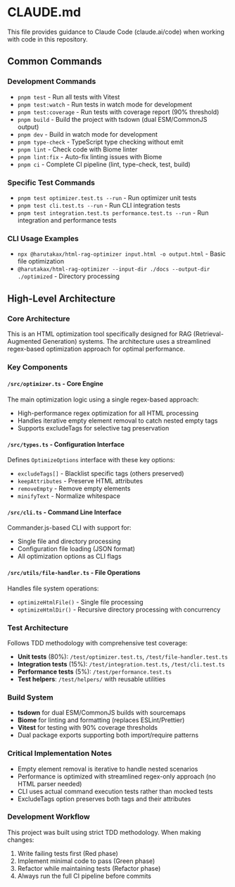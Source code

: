 # CLAUDE.md

This file provides guidance to Claude Code (claude.ai/code) when working with code in this repository.

## Common Commands

### Development Commands
- `pnpm test` - Run all tests with Vitest
- `pnpm test:watch` - Run tests in watch mode for development
- `pnpm test:coverage` - Run tests with coverage report (90% threshold)
- `pnpm build` - Build the project with tsdown (dual ESM/CommonJS output)
- `pnpm dev` - Build in watch mode for development
- `pnpm type-check` - TypeScript type checking without emit
- `pnpm lint` - Check code with Biome linter
- `pnpm lint:fix` - Auto-fix linting issues with Biome
- `pnpm ci` - Complete CI pipeline (lint, type-check, test, build)

### Specific Test Commands
- `pnpm test optimizer.test.ts --run` - Run optimizer unit tests
- `pnpm test cli.test.ts --run` - Run CLI integration tests
- `pnpm test integration.test.ts performance.test.ts --run` - Run integration and performance tests

### CLI Usage Examples
- `npx @harutakax/html-rag-optimizer input.html -o output.html` - Basic file optimization
- `@harutakax/html-rag-optimizer --input-dir ./docs --output-dir ./optimized` - Directory processing

## High-Level Architecture

### Core Architecture
This is an HTML optimization tool specifically designed for RAG (Retrieval-Augmented Generation) systems. The architecture uses a streamlined regex-based optimization approach for optimal performance.

### Key Components

#### `/src/optimizer.ts` - Core Engine
The main optimization logic using a single regex-based approach:
- High-performance regex optimization for all HTML processing
- Handles iterative empty element removal to catch nested empty tags
- Supports excludeTags for selective tag preservation

#### `/src/types.ts` - Configuration Interface
Defines `OptimizeOptions` interface with these key options:
- `excludeTags[]` - Blacklist specific tags (others preserved)
- `keepAttributes` - Preserve HTML attributes
- `removeEmpty` - Remove empty elements
- `minifyText` - Normalize whitespace

#### `/src/cli.ts` - Command Line Interface
Commander.js-based CLI with support for:
- Single file and directory processing
- Configuration file loading (JSON format)
- All optimization options as CLI flags

#### `/src/utils/file-handler.ts` - File Operations
Handles file system operations:
- `optimizeHtmlFile()` - Single file processing
- `optimizeHtmlDir()` - Recursive directory processing with concurrency

### Test Architecture
Follows TDD methodology with comprehensive test coverage:
- **Unit tests** (80%): `/test/optimizer.test.ts`, `/test/file-handler.test.ts`
- **Integration tests** (15%): `/test/integration.test.ts`, `/test/cli.test.ts`
- **Performance tests** (5%): `/test/performance.test.ts`
- **Test helpers**: `/test/helpers/` with reusable utilities

### Build System
- **tsdown** for dual ESM/CommonJS builds with sourcemaps
- **Biome** for linting and formatting (replaces ESLint/Prettier)
- **Vitest** for testing with 90% coverage thresholds
- Dual package exports supporting both import/require patterns

### Critical Implementation Notes
- Empty element removal is iterative to handle nested scenarios
- Performance is optimized with streamlined regex-only approach (no HTML parser needed)
- CLI uses actual command execution tests rather than mocked tests
- ExcludeTags option preserves both tags and their attributes

### Development Workflow
This project was built using strict TDD methodology. When making changes:
1. Write failing tests first (Red phase)
2. Implement minimal code to pass (Green phase)  
3. Refactor while maintaining tests (Refactor phase)
4. Always run the full CI pipeline before commits